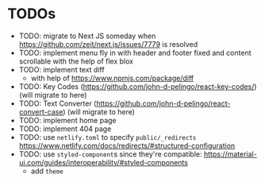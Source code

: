# TODOs

- TODO: migrate to Next JS someday when
  https://github.com/zeit/next.js/issues/7779 is resolved
- TODO: implement menu fly in with header and footer fixed and content
  scrollable with the help of flex blox
- TODO: implement text diff
  - with help of https://www.npmjs.com/package/diff
- TODO: Key Codes (https://github.com/john-d-pelingo/react-key-codes/) (will
  migrate to here)
- TODO: Text Converter (https://github.com/john-d-pelingo/react-convert-case)
  (will migrate to here)
- TODO: implement home page
- TODO: implement 404 page
- TODO: use `netlify.toml` to specify `public/_redirects`
  https://www.netlify.com/docs/redirects/#structured-configuration
- TODO: use `styled-component`s since they're compatible:
  https://material-ui.com/guides/interoperability/#styled-components
  - add `theme`
